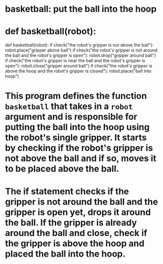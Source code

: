 # basketball: put the ball into the hoop
# def basketball(robot):
def basketball(robot):
    if check("the robot's gripper is not above the ball"):
        robot.place("gripper above ball")
    if check("the robot's gripper is not around the ball and the robot's gripper is open"):
        robot.drop("gripper around ball")
    if check("the robot's gripper is near the ball and the robot's gripper is open"):
        robot.close("gripper around ball")
    if check("the robot's gripper is above the hoop and the robot's gripper is closed"):
        robot.place("ball into hoop") 

# This program defines the function `basketball` that takes in a `robot` argument and is responsible for putting the ball into the hoop using the robot's single gripper. It starts by checking if the robot's gripper is not above the ball and if so, moves it to be placed above the ball.
# The if statement checks if the gripper is not around the ball and the gripper is open yet, drops it around the ball. If the gripper is already around the ball and close, check if the gripper is above the hoop and placed the ball into the hoop.